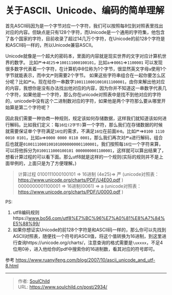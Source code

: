 # 关于ASCII、Unicode、编码的简单理解

<!--more-->
首先ASCII码因为是一个字节对应一个字符，我们可以按照每8位到对照表里找出对应的内容。但缺点是只有128个字符，而Unicode是一个通用的字符集，他包含了各个国家的字符，目前收录了超过14几万个字符，在Unicode的前128个字符是和ASCII码一样的，所以Unicode兼容ASCII。

Unicode就像是一个超大的密码本，里面的内容就是现实世界的文字对应计算机世界的数字。
比如`严`=>`4E25`=>`100111000100101`，比如`a`=>`0061`=>`1100001`
可以发现很多数字代表着一个字符，在计算机中8位称为1个字节，很显然英文字母`a`使用1个字节就能表示，而中文`严`则需要2个字节。
如果这些字符串组合在一起你要怎么区分呢？比如`严a`，现在给你一串数字`1001110001001011100001`，由你来解出他对应的内容，我想你是没有办法找出他对应的内容，因为你并不知道这一串数字代表几个字符，如果他是一个字符，那么你在unicode对照表中是找不到他对应的字符的，unicode中没有这个二进制数对应的字符，如果他是两个字符那么要从哪里开始算是第二个字符呢？

因此我们需要一种协商一种规则，规定该如何存储数据，这样我们就知道该如何进行解码。比如我们定义：每`16位(2字节)`算一个字符，那么我们在存储数据的时候就需要保证单个字符满足`16位`的需求，不满足`16位`在前面`补0`。比如`严`=>`0100 1110 0010 0101`，比如`a`=>`0000 0000 0110 0001`，那么我们再次对`严a`进行解码，组合后也就是`01001110001001010000000001100001`，我们按照每`16位`一个字符来算，可以将他拆分为`0100111000100101 0000000001100001`，这样就可以算出结果了，想看计算过程的可以看下面。那么utf8就是这样的一个规则(实际的规则并不是上面举例的，上面只是为了方便理解。)
> 计算过程
> 0100111000100101 => 16进制 (4e25)=> 严 (unicode对照表：https://www.unicode.org/charts/PDF/U4E00.pdf )
> 0000000001100001 => 16进制(0061) => a (unicode对照表：https://www.unicode.org/charts/PDF/U0000.pdf )

PS: 
1. utf8编码规则https://www.bo56.com/utf8%E7%BC%96%E7%A0%81%E8%A7%84%E5%88%99/
2. 如果你想证实Unicode的前128个字符是和ASCII码一样的，那么你可以先找到ASCII对照表，随便找一个符号的ASCII值，将这个值转换为16进制，到这里进行查询https://unicode.org/charts/，注意查询的格式需要是`\uxxxx`，不足4位用0补，进入他给你的pdf中搜索你的16进制数，看其对应的符号即可。



参考
https://www.ruanyifeng.com/blog/2007/10/ascii_unicode_and_utf-8.html


---

> 作者: [SoulChild](https://www.soulchild.cn)  
> URL: https://www.soulchild.cn/post/2934/  

